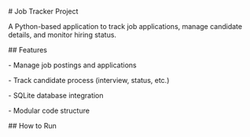 \# Job Tracker Project



A Python-based application to track job applications, manage candidate details, and monitor hiring status.



\## Features

\- Manage job postings and applications

\- Track candidate process (interview, status, etc.)

\- SQLite database integration

\- Modular code structure



\## How to Run



